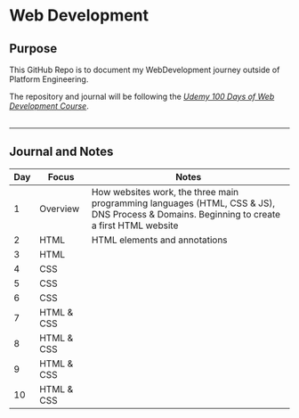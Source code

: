 # Web Development

## Purpose
This GitHub Repo is to document my WebDevelopment journey outside of Platform Engineering.

The repository and journal will be following the *[Udemy 100 Days of Web Development Course](https://www.udemy.com/course/100-days-of-code-web-development-bootcamp/)*.
</br>
</br>
 ***
## Journal and Notes 
| Day         | Focus       | Notes       |
| ----------- | ----------- | ----------- |
| 1           | Overview   | How websites work, the three main programming languages (HTML, CSS & JS), DNS Process & Domains. Beginning to create a first HTML website            |
| 2           | HTML        | HTML elements and annotations             |
| 3           | HTML        |             |
| 4           | CSS         |             |
| 5           | CSS         |             |
| 6           | CSS         |             |
| 7           | HTML & CSS  |             |
| 8           | HTML & CSS  |             |
| 9           | HTML & CSS  |             |
| 10          | HTML & CSS  |             |


